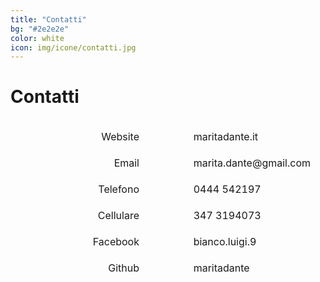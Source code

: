 ```yaml
---
title: "Contatti"
bg: "#2e2e2e"
color: white
icon: img/icone/contatti.jpg
---
```


# Contatti

<center>
<table style="border-spacing: 1em; border-collapse: separate;">

<tr>
<td width="45%" align="right"><a href="https://maritadante.it" style="text-decoration: none;">Website</a></td>
<td><a href="https://maritadante.it">
	<span class="fa-stack fa-lg">
	<i class="fa fa-circle fa-stack-2x"></i>
	<i class="fa fa-home fa-stack-1x" style="color: #2e2e2e;"></i>
	</span>
</a></td>
<td width="45%"><a href="https://maritadante.it" style="text-decoration: none;">maritadante.it</a></td>
</tr>

<tr>
<td align="right"><a href="mailto:marita.dante@gmail.com" style="text-decoration: none;">Email</a></td>
<td><a href="mailto:marita.dante@gmail.com">
	<span class="fa-stack fa-lg">
	<i class="fa fa-circle fa-stack-2x"></i>
	<i class="fa fa-at fa-stack-1x" style="color: #2e2e2e;"></i>
	</span>
</a></td>
<td><a href="mailto:marita.dante@gmail.com" style="text-decoration: none;">marita.dante@gmail.com</a></td>
</tr>

<tr>
<td align="right"><a href="tel:+390444542197" style="text-decoration: none;">Telefono</a></td>
<td><a href="tel:+390444542197">
	<span class="fa-stack fa-lg">
	<i class="fa fa-circle fa-stack-2x"></i>
	<i class="fa fa-phone fa-stack-1x" style="color: #2e2e2e;"></i>
	</span>
</a></td>
<td><a href="tel:+390444542197" style="text-decoration: none;">0444 542197</a></td>
</tr>

<tr>
<td align="right"><a href="tel:+393473194073" style="text-decoration: none;">Cellulare</a></td>
<td><a href="tel:+393473194073">
	<span class="fa-stack fa-lg">
	<i class="fa fa-circle fa-stack-2x"></i>
	<i class="fa fa-mobile fa-stack-1x" style="color: #2e2e2e;"></i>
	</span>
</a></td>
<td><a href="tel:+393473194073" style="text-decoration: none;">347 3194073</a></td>
</tr>

<tr>
<td align="right"><a href="https://www.facebook.com/bianco.luigi.9" style="text-decoration: none;">Facebook</a></td>
<td><a href="https://www.facebook.com/bianco.luigi.9">
	<span class="fa-stack fa-lg">
	<i class="fa fa-circle fa-stack-2x"></i>
	<i class="fa fa-facebook fa-stack-1x" style="color: #2e2e2e;"></i>
	</span>
</a></td>
<td><a href="https://www.facebook.com/bianco.luigi.9" style="text-decoration: none;">bianco.luigi.9</a></td>
</tr>

<tr>
<td align="right"><a href="https://github.com/maritadante" style="text-decoration: none;">Github</a></td>
<td><a href="https://github.com/maritadante">
	<span class="fa-stack fa-lg">
	<i class="fa fa-circle fa-stack-2x"></i>
	<i class="fa fa-github fa-stack-1x" style="color: #2e2e2e;"></i>
	</span>
</a></td>
<td><a href="https://github.com/maritadante" style="text-decoration: none;">maritadante</a></td>
</tr>

</table>
</center>
